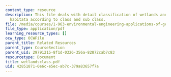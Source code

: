 ```yaml
---
content_type: resource
description: This file deals with detail classification of wetlands and deepwater
  habitata according to class and sub class.
file: /media/courses/1-963-environmental-engineering-applications-of-geographic-information-systems-fall-2004/428518710e6ce5ecab7c379a83657f7a_wetlandsclass.pdf
file_type: application/pdf
learning_resource_types: []
ocw_type: OCWFile
parent_title: Related Resources
parent_type: CourseSection
parent_uid: 29791215-8f1d-0326-356a-82872cab7c83
resourcetype: Document
title: wetlandsclass.pdf
uid: 42851871-0e6c-e5ec-ab7c-379a83657f7a
---
```

